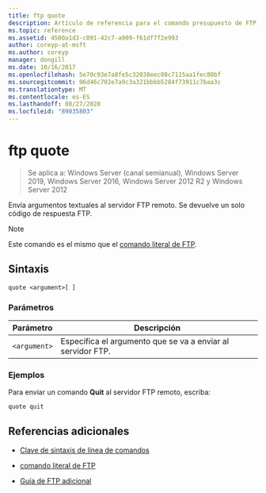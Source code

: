 ```yaml
---
title: ftp quote
description: Artículo de referencia para el comando presupuesto de FTP, que envía argumentos textuales al servidor FTP remoto.
ms.topic: reference
ms.assetid: 4500a1d3-c091-42c7-a909-f61df7f2e993
author: coreyp-at-msft
ms.author: coreyp
manager: dongill
ms.date: 10/16/2017
ms.openlocfilehash: 5e70c93e7a8fe5c32038eec08c7115aa1fec80bf
ms.sourcegitcommit: 96d46c702e7a9c3a321bbbb5284f73911c7baa3c
ms.translationtype: MT
ms.contentlocale: es-ES
ms.lasthandoff: 08/27/2020
ms.locfileid: "89035803"
---
```

# <a name="ftp-quote"></a>ftp quote

> Se aplica a: Windows Server (canal semianual), Windows Server 2019, Windows Server 2016, Windows Server 2012 R2 y Windows Server 2012

Envía argumentos textuales al servidor FTP remoto. Se devuelve un solo código de respuesta FTP.

> [!NOTE]
> Este comando es el mismo que el [comando literal de FTP](ftp-literal_1.md).

## <a name="syntax"></a>Sintaxis

```
quote <argument>[ ]
```

### <a name="parameters"></a>Parámetros

| Parámetro | Descripción |
| --------- | ----------- |
| `<argument>` | Especifica el argumento que se va a enviar al servidor FTP. |

### <a name="examples"></a>Ejemplos

Para enviar un comando **Quit** al servidor FTP remoto, escriba:

```
quote quit
```

## <a name="additional-references"></a>Referencias adicionales

- [Clave de sintaxis de línea de comandos](command-line-syntax-key.md)

- [comando literal de FTP](ftp-literal_1.md)

- [Guía de FTP adicional](/previous-versions/orphan-topics/ws.10/cc756013(v=ws.10))
